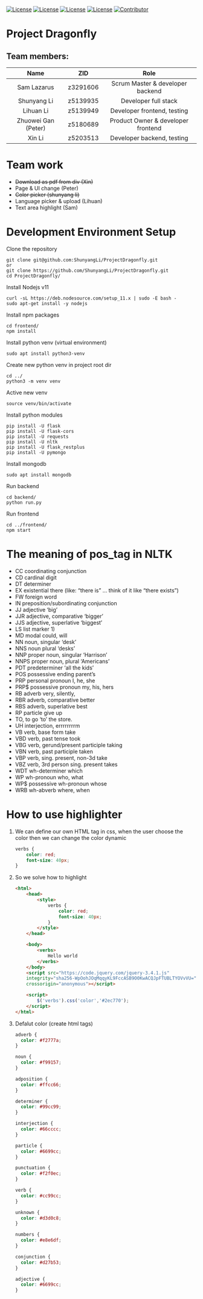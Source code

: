 [![License](https://img.shields.io/badge/License-React-blue.svg)](https://angular.io/) [![License](https://img.shields.io/badge/License-Flask%20Restful%20API-blue.svg)](https://flask-restful.readthedocs.io/en/latest/) [![License](https://img.shields.io/badge/License-MongoDB-blue.svg)](https://www.sqlite.org/index.html) [![License](https://img.shields.io/badge/License-Python3-blue.svg)](https://www.python.org/) [![Contributor](https://img.shields.io/badge/Contributor-5-brightgreen)](https://github.com/ShunyangLi/ProjectDragonfly/graphs/contributors)

# Project Dragonfly

## Team members:

|      **Name**       | **ZID**  |              **Role**              |
| :-----------------: | :------: | :--------------------------------: |
|     Sam Lazarus     | z3291606 |  Scrum Master & developer backend  |
|     Shunyang Li     | z5139935 |        Developer full stack        |
|      Lihuan Li      | z5139949 |    Developer frontend, testing     |
| Zhuowei Gan (Peter) | z5180689 | Product Owner & developer frontend |
|       Xin Li        | z5203513 |     Developer backend, testing     |

# Team work

- ~~Download as pdf from div (Xin)~~
- Page & UI change (Peter)
- ~~Color picker (shunyang li)~~
- Language picker & upload (Lihuan)
- Text area highlight (Sam)

# Development Environment Setup

Clone the repository
```
git clone git@github.com:ShunyangLi/ProjectDragonfly.git
or
git clone https://github.com/ShunyangLi/ProjectDragonfly.git
cd ProjectDragonfly/
```

Install Nodejs v11
```
curl -sL https://deb.nodesource.com/setup_11.x | sudo -E bash -
sudo apt-get install -y nodejs
```

Install npm packages
```
cd frontend/
npm install
```

Install python venv (virtual environment)
```
sudo apt install python3-venv
```

Create new python venv in project root dir
```
cd ../
python3 -m venv venv
```

Active new venv
```
source venv/bin/activate
```

Install python modules
```
pip install -U flask
pip install -U flask-cors
pip install -U requests
pip install -U nltk
pip install -U flask_restplus
pip install -U pymongo
```

Install mongodb
```
sudo apt install mongodb
```

Run backend
```
cd backend/
python run.py
```

Run frontend
```
cd ../frontend/
npm start
```

# The meaning of pos_tag in NLTK

- CC coordinating conjunction
- CD cardinal digit
- DT determiner
- EX existential there (like: “there is” … think of it like “there exists”)
- FW foreign word
- IN preposition/subordinating conjunction
- JJ adjective ‘big’
- JJR adjective, comparative ‘bigger’
- JJS adjective, superlative ‘biggest’
- LS list marker 1)
- MD modal could, will
- NN noun, singular ‘desk’
- NNS noun plural ‘desks’
- NNP proper noun, singular ‘Harrison’
- NNPS proper noun, plural ‘Americans’
- PDT predeterminer ‘all the kids’
- POS possessive ending parent’s
- PRP personal pronoun I, he, she
- PRP$ possessive pronoun my, his, hers
- RB adverb very, silently,
- RBR adverb, comparative better
- RBS adverb, superlative best
- RP particle give up
- TO, to go ‘to’ the store.
- UH interjection, errrrrrrrm
- VB verb, base form take
- VBD verb, past tense took
- VBG verb, gerund/present participle taking
- VBN verb, past participle taken
- VBP verb, sing. present, non-3d take
- VBZ verb, 3rd person sing. present takes
- WDT wh-determiner which
- WP wh-pronoun who, what
- WP$ possessive wh-pronoun whose
- WRB wh-abverb where, when

# How to use highlighter

1. We can define our own HTML tag in css, when the user choose the color then we can change the color dynamic

   ```css
   verbs {
       color: red;
       font-size: 40px;
   }
   ```

2. So we solve how to highlight

   ```html
   <html>
       <head>
           <style>
               verbs {
                   color: red;
                   font-size: 40px;
               }
           </style>
       </head>
   
       <body>
           <verbs>
               Hello world
           </verbs>
       </body>
       <script src="https://code.jquery.com/jquery-3.4.1.js" 
       integrity="sha256-WpOohJOqMqqyKL9FccASB9O0KwACQJpFTUBLTYOVvVU="
       crossorigin="anonymous"></script>
   
       <script>
           $('verbs').css('color','#2ec770');
       </script>
   </html>
   ```

3. Defalut color (create html tags)

   ```css
   adverb {
     color: #f2777a;
   }
   
   noun {
     color: #f99157;
   }
   
   adposition {
     color: #ffcc66;
   }
   
   determiner {
     color: #99cc99;
   }
   
   interjection {
     color: #66cccc;
   }
   
   particle {
     color: #6699cc;
   }
   
   punctuation {
     color: #f2f0ec;
   }
   
   verb {
     color: #cc99cc;
   }
   
   unknown {
     color: #d3d0c8;
   }
   
   numbers {
     color: #e8e6df;
   }
   
   conjunction {
     color: #d27b53;
   }
   
   adjective {
     color: #6699cc;
   }
   ```

   

